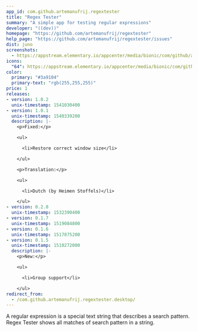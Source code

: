```yaml
---
app_id: com.github.artemanufrij.regextester
title: "Regex Tester"
summary: "A simple app for testing regular expressions"
developer: "((dev))"
homepage: "https://github.com/artemanufrij/regextester"
help_page: "https://github.com/artemanufrij/regextester/issues"
dist: juno
screenshots:
  - https://appstream.elementary.io/appcenter/media/bionic/com/github/artemanufrij.regextester/D97540DF8AD56B97861947692A53C389/screenshots/image-1_orig.png
icons:
  "64": https://appstream.elementary.io/appcenter/media/bionic/com/github/artemanufrij.regextester/D97540DF8AD56B97861947692A53C389/icons/64x64/com.github.artemanufrij.regextester_com.github.artemanufrij.regextester.png
color:
  primary: "#3a9104"
  primary-text: "rgb(255,255,255)"
price: 1
releases:
- version: 1.0.2
  unix-timestamp: 1541030400
- version: 1.0.1
  unix-timestamp: 1540339200
  description: |-
    <p>Fixed:</p>

    <ul>

      <li>Restore correct window size</li>

    </ul>

    <p>Translation:</p>

    <ul>

      <li>Dutch (by Heimen Stoffels)</li>

    </ul>
- version: 0.2.0
  unix-timestamp: 1532390400
- version: 0.1.7
  unix-timestamp: 1519084800
- version: 0.1.6
  unix-timestamp: 1517875200
- version: 0.1.5
  unix-timestamp: 1510272000
  description: |-
    <p>New:</p>

    <ul>

      <li>Group support</li>

    </ul>
redirect_from:
  - /com.github.artemanufrij.regextester.desktop/
---
```


<p>A regular expression is a special text string that describes a search pattern. Regex Tester shows all matches of search pattern in a string.</p>